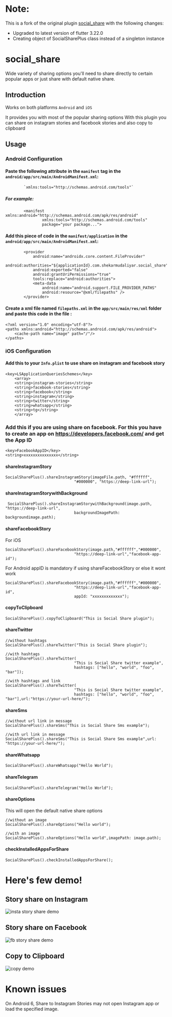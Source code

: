 # Note: 
This is a fork of the original plugin [social_share](https://pub.dev/packages/social_share) with the following changes:
- Upgraded to latest version of flutter 3.22.0
- Creating object of SocialSharePlus class instead of a singleton instance

# social_share

Wide variety of sharing options you'll need to share directly to certain popular apps or just share with default native share.

## Introduction

Works on both platforms `Android` and `iOS`

It provides you with most of the popular sharing options
With this plugin you can share on instagram stories and facebook stories and also copy to clipboard

## Usage

### Android Configuration

#### Paste the following attribute in the `manifest` tag in the `android/app/src/main/AndroidManifest.xml`:

```
 		`xmlns:tools="http://schemas.android.com/tools"`
```

##### For example:

```
        <manifest xmlns:android="http://schemas.android.com/apk/res/android"
                xmlns:tools="http://schemas.android.com/tools"
                package="your package...">
```

#### Add this piece of code in the `manifest/application` in the `android/app/src/main/AndroidManifest.xml`:

```
 		<provider
            android:name="androidx.core.content.FileProvider"
            android:authorities="${applicationId}.com.shekarmudaliyar.social_share"
            android:exported="false"
            android:grantUriPermissions="true"
            tools:replace="android:authorities">
            <meta-data
                android:name="android.support.FILE_PROVIDER_PATHS"
                android:resource="@xml/filepaths" />
        </provider>
```

#### Create a xml file named `filepaths.xml` in the `app/src/main/res/xml` folder and paste this code in the file :

```
<?xml version="1.0" encoding="utf-8"?>
<paths xmlns:android="http://schemas.android.com/apk/res/android">
    <cache-path name="image" path="/"/>
</paths>
```

### iOS Configuration

#### Add this to your `Info.plist` to use share on instagram and facebook story

```
<key>LSApplicationQueriesSchemes</key>
	<array>
	<string>instagram-stories</string>
	<string>facebook-stories</string>
	<string>facebook</string>
	<string>instagram</string>
	<string>twitter</string>
	<string>whatsapp</string>
    <string>tg</string>
	</array>
```

### Add this if you are using share on facebook. For this you have to create an app on https://developers.facebook.com/ and get the App ID

```
<key>FacebookAppID</key>
<string>xxxxxxxxxxxxxxx</string>
```

#### shareInstagramStory

```
SocialSharePlus().shareInstagramStory(imageFile.path, "#ffffff",
                              "#000000", "https://deep-link-url");
```

#### shareInstagramStorywithBackground

```
 SocialSharePlus().shareInstagramStorywithBackground(image.path, "https://deep-link-url",
                              backgroundImagePath: backgroundimage.path);
```

#### shareFacebookStory

For iOS

```
SocialSharePlus().shareFacebookStory(image.path,"#ffffff","#000000",
                              "https://deep-link-url","facebook-app-id");
```

For Android
appID is mandatory if using shareFacebookStory or else it wont work

```
SocialSharePlus().shareFacebookStory(image.path,"#ffffff","#000000",
                              "https://deep-link-url","facebook-app-id",
							  appId: "xxxxxxxxxxxxx");
```

#### copyToClipboard

```
SocialSharePlus().copyToClipboard("This is Social Share plugin");
```

#### shareTwitter

```
//without hashtags
SocialSharePlus().shareTwitter("This is Social Share plugin");

//with hashtags
SocialSharePlus().shareTwitter(
                              "This is Social Share twitter example",
                              hashtags: ["hello", "world", "foo", "bar"]);

//with hashtags and link
SocialSharePlus().shareTwitter(
                              "This is Social Share twitter example",
                              hashtags: ["hello", "world", "foo", "bar"],url:"https://your-url-here/");
```

#### shareSms

```
//without url link in message
SocialSharePlus().shareSms("This is Social Share Sms example");

//with url link in message
SocialSharePlus().shareSms("This is Social Share Sms example",url: "https://your-url-here/");
```

#### shareWhatsapp

```
SocialSharePlus().shareWhatsapp("Hello World");
```

#### shareTelegram

```
SocialSharePlus().shareTelegram("Hello World");
```

#### shareOptions

This will open the default native share options

```
//without an image
SocialSharePlus().shareOptions("Hello world");

//with an image
SocialSharePlus().shareOptions("Hello world",imagePath: image.path);
```

#### checkInstalledAppsForShare

```
SocialSharePlus().checkInstalledAppsForShare();
```

# Here's few demo!

## Story share on Instagram

![insta story share demo](demogifs/insta.gif)

## Story share on Facebook

![fb story share demo](demogifs/fbshare.gif)

## Copy to Clipboard

![copy demo](demogifs/copy.gif)

# Known issues

On Android 6, Share to Instagram Stories may not open Instagram app or load the specified image.
